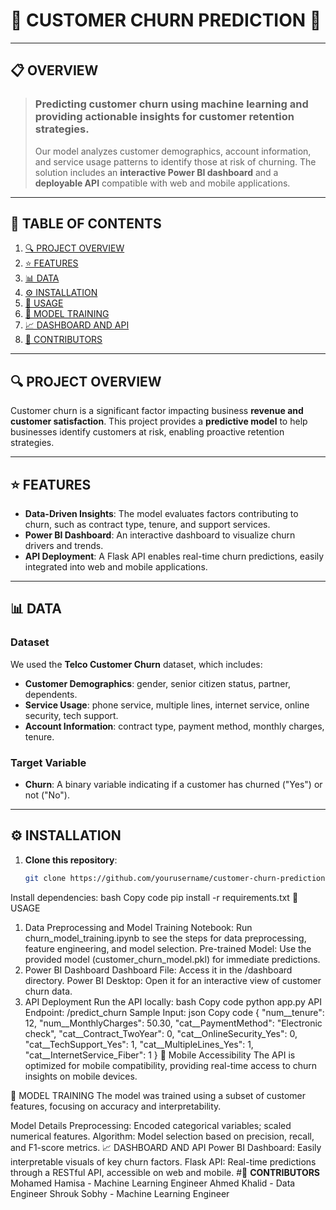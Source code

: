 # 🧠 **CUSTOMER CHURN PREDICTION** 🚀

---

## 📋 **OVERVIEW**
> ### **Predicting customer churn using machine learning and providing actionable insights for customer retention strategies.**  
> Our model analyzes customer demographics, account information, and service usage patterns to identify those at risk of churning. The solution includes an **interactive Power BI dashboard** and a **deployable API** compatible with web and mobile applications.

---

## 📑 **TABLE OF CONTENTS**
1. [🔍 PROJECT OVERVIEW](#project-overview)
2. [⭐ FEATURES](#features)
3. [📊 DATA](#data)
4. [⚙️ INSTALLATION](#installation)
5. [🚀 USAGE](#usage)
6. [🔧 MODEL TRAINING](#model-training)
7. [📈 DASHBOARD AND API](#dashboard-and-api)
8. [👥 CONTRIBUTORS](#contributors)

---

## 🔍 **PROJECT OVERVIEW**
Customer churn is a significant factor impacting business **revenue and customer satisfaction**. This project provides a **predictive model** to help businesses identify customers at risk, enabling proactive retention strategies.

---

## ⭐ **FEATURES**
- **Data-Driven Insights**: The model evaluates factors contributing to churn, such as contract type, tenure, and support services.
- **Power BI Dashboard**: An interactive dashboard to visualize churn drivers and trends.
- **API Deployment**: A Flask API enables real-time churn predictions, easily integrated into web and mobile applications.

---

## 📊 **DATA**

### Dataset
We used the **Telco Customer Churn** dataset, which includes:
- **Customer Demographics**: gender, senior citizen status, partner, dependents.
- **Service Usage**: phone service, multiple lines, internet service, online security, tech support.
- **Account Information**: contract type, payment method, monthly charges, tenure.

### Target Variable
- **Churn**: A binary variable indicating if a customer has churned ("Yes") or not ("No").

---

## ⚙️ **INSTALLATION**

1. **Clone this repository**:
   ```bash
   git clone https://github.com/yourusername/customer-churn-prediction.git
Install dependencies:
bash
Copy code
pip install -r requirements.txt
🚀 USAGE
1. Data Preprocessing and Model Training
Notebook: Run churn_model_training.ipynb to see the steps for data preprocessing, feature engineering, and model selection.
Pre-trained Model: Use the provided model (customer_churn_model.pkl) for immediate predictions.
2. Power BI Dashboard
Dashboard File: Access it in the /dashboard directory.
Power BI Desktop: Open it for an interactive view of customer churn data.
3. API Deployment
Run the API locally:
bash
Copy code
python app.py
API Endpoint: /predict_churn
Sample Input:
json
Copy code
{
    "num__tenure": 12,
    "num__MonthlyCharges": 50.30,
    "cat__PaymentMethod": "Electronic check",
    "cat__Contract_TwoYear": 0,
    "cat__OnlineSecurity_Yes": 0,
    "cat__TechSupport_Yes": 1,
    "cat__MultipleLines_Yes": 1,
    "cat__InternetService_Fiber": 1
}
📱 Mobile Accessibility
The API is optimized for mobile compatibility, providing real-time access to churn insights on mobile devices.

🔧 MODEL TRAINING
The model was trained using a subset of customer features, focusing on accuracy and interpretability.

Model Details
Preprocessing: Encoded categorical variables; scaled numerical features.
Algorithm: Model selection based on precision, recall, and F1-score metrics.
📈 DASHBOARD AND API
Power BI Dashboard: Easily interpretable visuals of key churn factors.
Flask API: Real-time predictions through a RESTful API, accessible on web and mobile.
#👥 **CONTRIBUTORS**
Mohamed Hamisa - Machine Learning Engineer
Ahmed Khalid - Data Engineer
Shrouk Sobhy - Machine Learning Engineer
